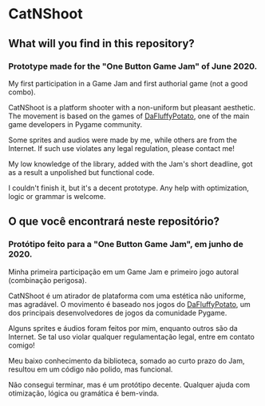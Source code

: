 # CatNShoot
 
## What will you find in this repository?

### Prototype made for the "One Button Game Jam" of June 2020.

My first participation in a Game Jam and first authorial game (not a good combo).

CatNShoot is a platform shooter with a non-uniform but pleasant aesthetic. The movement is based on the games of [DaFluffyPotato](https://www.youtube.com/channel/UCYNrBrBOgTfHswcz2DdZQFA), one of the main game developers in Pygame community.

Some sprites and audios were made by me, while others are from the Internet. If such use violates any legal regulation, please contact me!

My low knowledge of the library, added with the Jam's short deadline, got as a result a unpolished but functional code.

I couldn't finish it, but it's a decent prototype. Any help with optimization, logic or grammar is welcome.

## O que você encontrará neste repositório?

### Protótipo feito para a "One Button Game Jam", em junho de 2020.

Minha primeira participação em um Game Jam e primeiro jogo autoral (combinação perigosa).

CatNShoot é um atirador de plataforma com uma estética não uniforme, mas agradável. O movimento é baseado nos jogos do [DaFluffyPotato](https://www.youtube.com/channel/UCYNrBrBOgTfHswcz2DdZQFA), um dos principais desenvolvedores de jogos da comunidade Pygame.

Alguns sprites e áudios foram feitos por mim, enquanto outros são da Internet. Se tal uso violar qualquer regulamentação legal, entre em contato comigo!

Meu baixo conhecimento da biblioteca, somado ao curto prazo do Jam, resultou em um código não polido, mas funcional.

Não consegui terminar, mas é um protótipo decente. Qualquer ajuda com otimização, lógica ou gramática é bem-vinda. 
